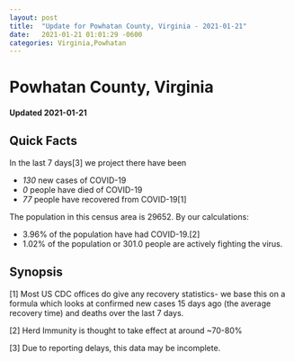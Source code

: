 ```yaml
---
layout: post
title:  "Update for Powhatan County, Virginia - 2021-01-21"
date:   2021-01-21 01:01:29 -0600
categories: Virginia,Powhatan
---
```


# Powhatan County, Virginia
#### Updated 2021-01-21

## Quick Facts

In the last 7 days[3] we project there have been
- *130* new cases of COVID-19
- *0* people have died of COVID-19
- *77* people have recovered from COVID-19[1]

The population in this census area is 29652. By our calculations:
- 3.96% of the population have had COVID-19.[2]
- 1.02% of the population or 301.0 people are actively fighting the virus.

## Synopsis




[1] Most US CDC offices do give any recovery statistics- we base this on a formula which looks at confirmed new cases
15 days ago (the average recovery time) and deaths over the last 7 days.

[2] Herd Immunity is thought to take effect at around ~70-80%

[3] Due to reporting delays, this data may be incomplete.
 
    